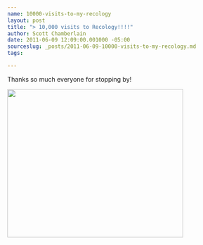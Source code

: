 ```yaml
---
name: 10000-visits-to-my-recology
layout: post
title: "> 10,000 visits to Recology!!!!"
author: Scott Chamberlain
date: 2011-06-09 12:09:00.001000 -05:00
sourceslug: _posts/2011-06-09-10000-visits-to-my-recology.md
tags:

---
```


Thanks so much everyone for stopping by!

<a href="http://f.cl.ly/items/3m2g3b3r2o1b1k1b3x27/Screen%20shot%202011-06-09%20at%2012.07.33%20PM.png" imageanchor="1" style="clear: left; float: left; margin-bottom: 1em; margin-right: 1em;"><img border="0" height="337" src="http://f.cl.ly/items/3m2g3b3r2o1b1k1b3x27/Screen%20shot%202011-06-09%20at%2012.07.33%20PM.png" width="400" /></a>
